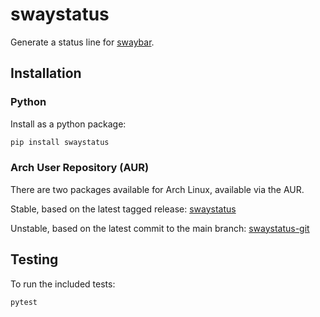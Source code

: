 # swaystatus

Generate a status line for [swaybar][swaybar-protocol].

## Installation

### Python

Install as a python package:

```sh
pip install swaystatus
```

### Arch User Repository (AUR)

There are two packages available for Arch Linux, available via the
AUR.

Stable, based on the latest tagged release:
[swaystatus][aur]

Unstable, based on the latest commit to the main branch:
[swaystatus-git][aur-git]

## Testing

To run the included tests:

```sh
pytest
```

[swaybar-protocol]: https://man.archlinux.org/man/swaybar-protocol.7
[aur]: https://aur.archlinux.org/packages/swaystatus/
[aur-git]: https://aur.archlinux.org/packages/swaystatus-git/

